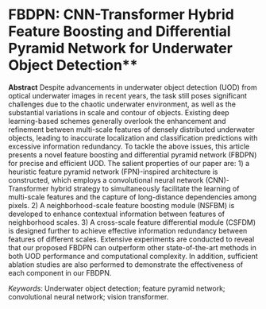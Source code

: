 # FBDPN: CNN-Transformer Hybrid Feature Boosting and Differential Pyramid Network for Underwater Object Detection**

**Abstract**
Despite advancements in underwater object detection (UOD) from optical underwater images in recent years, the task still poses significant challenges due to the chaotic underwater environment, as well as the substantial variations in scale and contour of objects. Existing deep learning-based schemes generally overlook the enhancement and refinement between multi-scale features of densely distributed underwater objects, leading to inaccurate localization and classification predictions with excessive information redundancy. To tackle the above issues, this article presents a novel feature boosting and differential pyramid network (FBDPN) for precise and efficient UOD. The salient properties of our paper are: 1) a heuristic feature pyramid network (FPN)-inspired architecture is constructed, which employs a convolutional neural network (CNN)-Transformer hybrid strategy to simultaneously facilitate the learning of multi-scale features and the capture of long-distance dependencies among pixels. 2) A neighborhood-scale feature boosting module (NSFBM) is developed to enhance contextual information between features of neighborhood scales. 3) A cross-scale feature differential module (CSFDM) is designed further to achieve effective information redundancy between features of different scales. Extensive experiments are conducted to reveal that our proposed FBDPN can outperform other state-of-the-art methods in both UOD performance and computational complexity. In addition, sufficient ablation studies are also performed to demonstrate the effectiveness of each component in our FBDPN.


_Keywords_: Underwater object detection; feature pyramid network; convolutional neural network; vision transformer.
